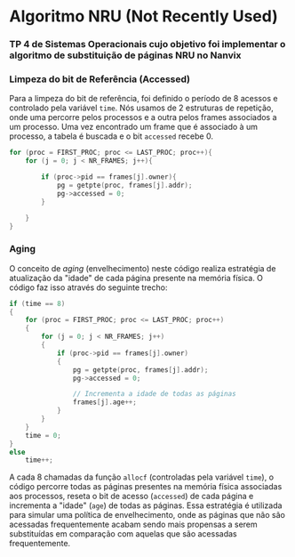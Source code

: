 # Algoritmo NRU (Not Recently Used)
### TP 4 de Sistemas Operacionais cujo objetivo foi implementar o algoritmo de substituição de páginas NRU no Nanvix

### Limpeza do bit de Referência (Accessed)
Para a limpeza do bit de referência, foi definido o período de 8 acessos e controlado pela variável `time`. Nós usamos de 2 estruturas de repetição, onde uma percorre pelos processos e a outra pelos frames associados a um processo. Uma vez encontrado um frame que é associado à um processo, a tabela é buscada e o bit `accessed` recebe 0.

```c
for (proc = FIRST_PROC; proc <= LAST_PROC; proc++){
	for (j = 0; j < NR_FRAMES; j++){

		if (proc->pid == frames[j].owner){
			pg = getpte(proc, frames[j].addr);
			pg->accessed = 0;
		}

	}
}
````

### Aging

O conceito de *aging* (envelhecimento) neste código realiza estratégia de atualização da "idade" de cada página presente na memória física. O código faz isso através do seguinte trecho:

```c
if (time == 8)
{
    for (proc = FIRST_PROC; proc <= LAST_PROC; proc++)
    {
        for (j = 0; j < NR_FRAMES; j++)
        {
            if (proc->pid == frames[j].owner)
            {
                pg = getpte(proc, frames[j].addr);
                pg->accessed = 0;

                // Incrementa a idade de todas as páginas
                frames[j].age++;
            }
        }
    }
    time = 0;
}
else
    time++;
```

A cada 8 chamadas da função `allocf` (controladas pela variável `time`), o código percorre todas as páginas presentes na memória física associadas aos processos, reseta o bit de acesso (`accessed`) de cada página e incrementa a "idade" (`age`) de todas as páginas. Essa estratégia é utilizada para simular uma política de envelhecimento, onde as páginas que não são acessadas frequentemente acabam sendo mais propensas a serem substituídas em comparação com aquelas que são acessadas frequentemente.
